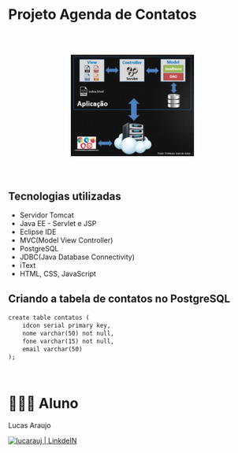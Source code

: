 # Projeto Agenda de Contatos

<br>

<h2 align="center">
  <img width="250px" src="https://github.com/lucarauj/Curso-Java-Web/blob/main/Projeto/Agenda/src/main/webapp/images/estrutura.png">
</h2>

<br>

## Tecnologias utilizadas

- Servidor Tomcat
- Java EE - Servlet e JSP
- Eclipse IDE
- MVC(Model View Controller)
- PostgreSQL
- JDBC(Java Database Connectivity)
- iText
- HTML, CSS, JavaScript

## Criando a tabela de contatos no PostgreSQL

```
create table contatos (
	idcon serial primary key,
	nome varchar(50) not null,
	fone varchar(15) not null,
	email varchar(50)
);
```

<br>

# 👨🏼‍🎓 Aluno

Lucas Araujo

<a href="https://www.linkedin.com/in/lucarauj"><img alt="lucarauj | LinkdeIN" width="40px" src="https://user-images.githubusercontent.com/43545812/144035037-0f415fc7-9f96-4517-a370-ccc6e78a714b.png" /></a>